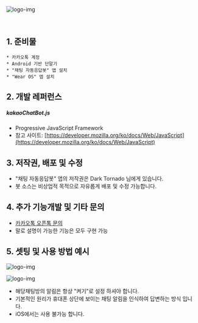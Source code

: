 ![logo-img](https://i.imgur.com/R3Xvk4D.png)

&nbsp;

## 1. 준비물
```
* 카카오톡 계정
* Android 기반 단말기
* "채팅 자동응답봇" 앱 설치
* "Wear OS" 앱 설치
```

## 2. 개발 레퍼런스

##### kakaoChatBot.js
- Progressive JavaScript Framework
- 참고 사이트: [https://developer.mozilla.org/ko/docs/Web/JavaScript](https://developer.mozilla.org/ko/docs/Web/JavaScript)

## 3. 저작권, 배포 및 수정
- "채팅 자동응답봇" 앱의 저작권은 Dark Tornado 님에게 있습니다.
- 봇 소스는 비상업적 목적으로 자유롭게 배포 및 수정 가능합니다.

## 4. 추가 기능개발 및 기타 문의
- [카카오톡 오픈톡 문의](https://open.kakao.com/o/gOw8l6hc)
- 말로 설명이 가능한 기능은 모두 구현 가능

## 5. 셋팅 및 사용 방법 예시
![logo-img](https://i.imgur.com/abXDDYd.png)

![logo-img](https://i.imgur.com/4fWQtyu.png)

- 해당채팅방의 알림은 항상 "켜기"로 설정 하셔야 합니다.
- 기본적인 원리가 휴대폰 상단에 보이는 채팅 알림을 인식하여 답변하는 방식 입니다.
- iOS에서는 사용 불가능 합니다.